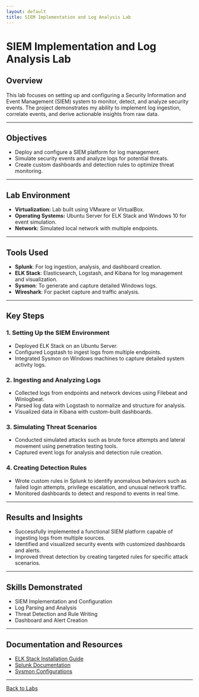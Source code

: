 ```yaml
---
layout: default
title: SIEM Implementation and Log Analysis Lab
---
```


# SIEM Implementation and Log Analysis Lab

## Overview
This lab focuses on setting up and configuring a Security Information and Event Management (SIEM) system to monitor, detect, and analyze security events. The project demonstrates my ability to implement log ingestion, correlate events, and derive actionable insights from raw data.

---

## Objectives
- Deploy and configure a SIEM platform for log management.
- Simulate security events and analyze logs for potential threats.
- Create custom dashboards and detection rules to optimize threat monitoring.

---

## Lab Environment
- **Virtualization:** Lab built using VMware or VirtualBox.  
- **Operating Systems:** Ubuntu Server for ELK Stack and Windows 10 for event simulation.  
- **Network:** Simulated local network with multiple endpoints.  

---

## Tools Used
- **Splunk**: For log ingestion, analysis, and dashboard creation.  
- **ELK Stack**: Elasticsearch, Logstash, and Kibana for log management and visualization.  
- **Sysmon**: To generate and capture detailed Windows logs.  
- **Wireshark**: For packet capture and traffic analysis.  

---

## Key Steps

### **1. Setting Up the SIEM Environment**
- Deployed ELK Stack on an Ubuntu Server.
- Configured Logstash to ingest logs from multiple endpoints.
- Integrated Sysmon on Windows machines to capture detailed system activity logs.

### **2. Ingesting and Analyzing Logs**
- Collected logs from endpoints and network devices using Filebeat and Winlogbeat.  
- Parsed log data with Logstash to normalize and structure for analysis.  
- Visualized data in Kibana with custom-built dashboards.  

### **3. Simulating Threat Scenarios**
- Conducted simulated attacks such as brute force attempts and lateral movement using penetration testing tools.
- Captured event logs for analysis and detection rule creation.

### **4. Creating Detection Rules**
- Wrote custom rules in Splunk to identify anomalous behaviors such as failed login attempts, privilege escalation, and unusual network traffic.  
- Monitored dashboards to detect and respond to events in real time.

---

## Results and Insights
- Successfully implemented a functional SIEM platform capable of ingesting logs from multiple sources.
- Identified and visualized security events with customized dashboards and alerts.
- Improved threat detection by creating targeted rules for specific attack scenarios.

---

## Skills Demonstrated
- SIEM Implementation and Configuration  
- Log Parsing and Analysis  
- Threat Detection and Rule Writing  
- Dashboard and Alert Creation  

---

## Documentation and Resources
- [ELK Stack Installation Guide](https://www.elastic.co/guide/en/elastic-stack-get-started/current/get-started-elastic-stack.html)
- [Splunk Documentation](https://docs.splunk.com/Documentation/Splunk/latest)  
- [Sysmon Configurations](https://github.com/SwiftOnSecurity/sysmon-config)

---

[Back to Labs](../index.md)
